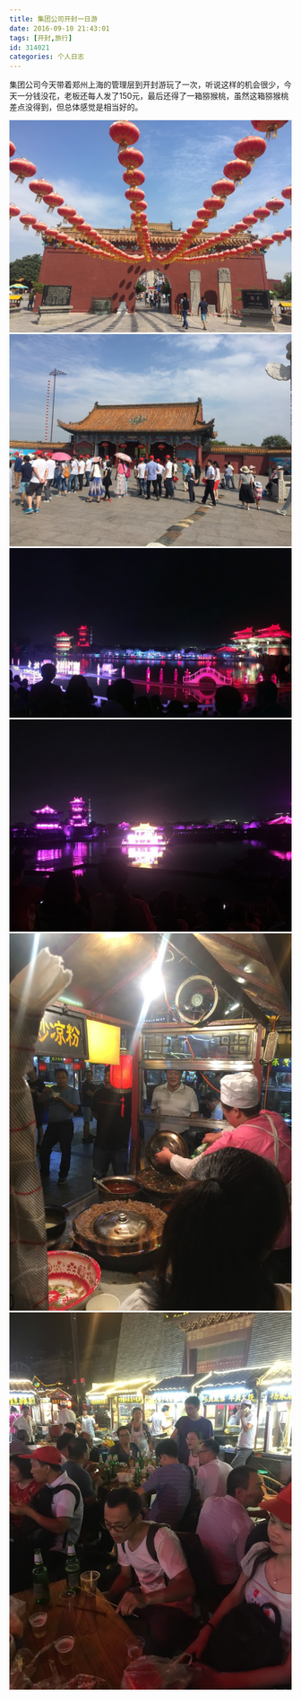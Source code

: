 ```yaml
---
title: 集团公司开封一日游
date: 2016-09-10 21:43:01
tags: [开封,旅行]
id: 314021
categories: 个人日志
---
```


集团公司今天带着郑州上海的管理层到开封游玩了一次，听说这样的机会很少，今天一分钱没花，老板还每人发了150元，最后还得了一箱猕猴桃，虽然这箱猕猴桃差点没得到，但总体感觉是相当好的。

![](/wp-content/uploads/2016/09/kf06.jpg)
![](/wp-content/uploads/2016/09/kf05.jpg)
![](/wp-content/uploads/2016/09/kf04.jpg)
![](/wp-content/uploads/2016/09/kf03.jpg)
![](/wp-content/uploads/2016/09/kf02.jpg)
![](/wp-content/uploads/2016/09/kf01.jpg)